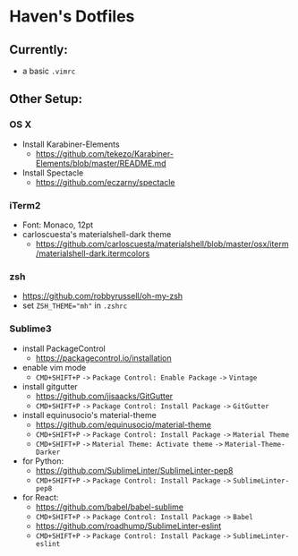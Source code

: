 # Haven's Dotfiles
## Currently: 
* a basic `.vimrc`
## Other Setup:

### OS X
* Install Karabiner-Elements
  * https://github.com/tekezo/Karabiner-Elements/blob/master/README.md
* Install Spectacle
  * https://github.com/eczarny/spectacle

### iTerm2
* Font: Monaco, 12pt
* carloscuesta's materialshell-dark theme
  * https://github.com/carloscuesta/materialshell/blob/master/osx/iterm/materialshell-dark.itermcolors

### zsh
* https://github.com/robbyrussell/oh-my-zsh
* set `ZSH_THEME="mh"` in `.zshrc`

### Sublime3
* install PackageControl
  * https://packagecontrol.io/installation
* enable vim mode
  * `CMD+SHIFT+P` `->` `Package Control: Enable Package` `->` `Vintage`
* install gitgutter
  * https://github.com/jisaacks/GitGutter
  * `CMD+SHIFT+P` `->` `Package Control: Install Package` `->` `GitGutter`
* install equinusocio's material-theme
  * https://github.com/equinusocio/material-theme
  * `CMD+SHIFT+P` `->` `Package Control: Install Package` `->` `Material Theme`
  * `CMD+SHIFT+P` `->` `Material Theme: Activate theme` `->` `Material-Theme-Darker` 
* for Python:
  * https://github.com/SublimeLinter/SublimeLinter-pep8
  * `CMD+SHIFT+P` `->` `Package Control: Install Package` `->` `SublimeLinter-pep8`
* for React:
  * https://github.com/babel/babel-sublime
  * `CMD+SHIFT+P` `->` `Package Control: Install Package` `->` `Babel`
  * https://github.com/roadhump/SublimeLinter-eslint
  * `CMD+SHIFT+P` `->` `Package Control: Install Package` `->` `SublimeLinter-eslint`

